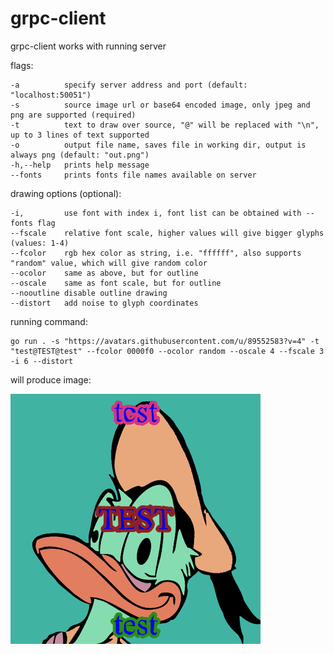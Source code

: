 # grpc-client

grpc-client works with running server

flags:

    -a          specify server address and port (default: "localhost:50051")
    -s          source image url or base64 encoded image, only jpeg and png are supported (required)
    -t          text to draw over source, "@" will be replaced with "\n", up to 3 lines of text supported
    -o          output file name, saves file in working dir, output is always png (default: "out.png")
    -h,--help   prints help message
    --fonts     prints fonts file names available on server

drawing options (optional):

    -i,         use font with index i, font list can be obtained with --fonts flag
    --fscale    relative font scale, higher values will give bigger glyphs (values: 1-4)
    --fcolor    rgb hex color as string, i.e. "ffffff", also supports "random" value, which will give random color
    --ocolor    same as above, but for outline
    --oscale    same as font scale, but for outline
    --nooutline disable outline drawing
    --distort   add noise to glyph coordinates

running command:

    go run . -s "https://avatars.githubusercontent.com/u/89552583?v=4" -t "test@TEST@test" --fcolor 0000f0 --ocolor random --oscale 4 --fscale 3 -i 6 --distort

will produce image:

![Example](./assets/out.png)
